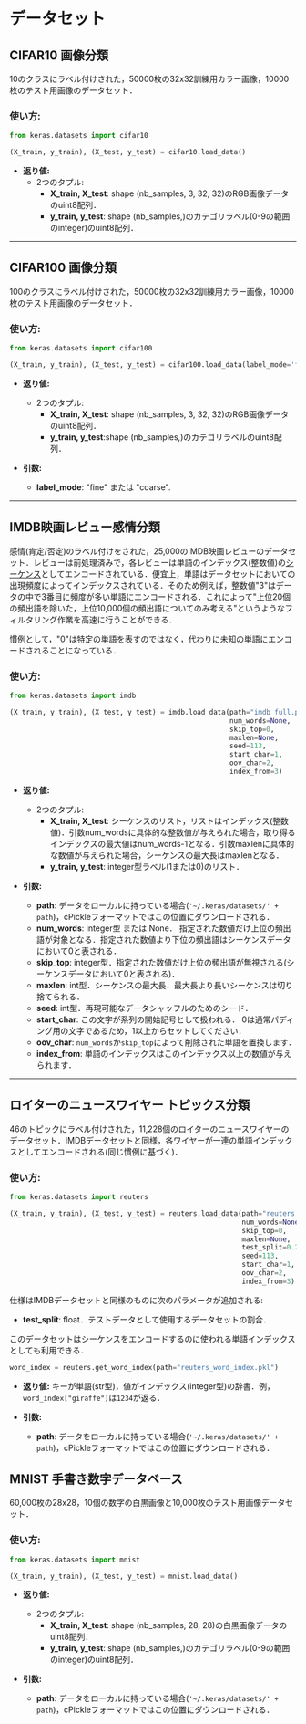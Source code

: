 # データセット

## CIFAR10 画像分類

10のクラスにラベル付けされた，50000枚の32x32訓練用カラー画像，10000枚のテスト用画像のデータセット．

### 使い方:

```python
from keras.datasets import cifar10

(X_train, y_train), (X_test, y_test) = cifar10.load_data()
```

- __返り値:__
    - 2つのタプル:
        - __X_train, X_test__: shape (nb_samples, 3, 32, 32)のRGB画像データのuint8配列．
        - __y_train, y_test__: shape (nb_samples,)のカテゴリラベル(0-9の範囲のinteger)のuint8配列．

---

## CIFAR100 画像分類

100のクラスにラベル付けされた，50000枚の32x32訓練用カラー画像，10000枚のテスト用画像のデータセット．

### 使い方:

```python
from keras.datasets import cifar100

(X_train, y_train), (X_test, y_test) = cifar100.load_data(label_mode='fine')
```

- __返り値:__
    - 2つのタプル:
        - __X_train, X_test__: shape (nb_samples, 3, 32, 32)のRGB画像データのuint8配列．
        - __y_train, y_test__:shape (nb_samples,)のカテゴリラベルのuint8配列．

- __引数:__

    - __label_mode__: "fine" または "coarse".

---

## IMDB映画レビュー感情分類

感情(肯定/否定)のラベル付けをされた，25,000のIMDB映画レビューのデータセット．レビューは前処理済みで，各レビューは単語のインデックス(整数値)の[シーケンス](preprocessing/sequence.md)としてエンコードされている．便宜上，単語はデータセットにおいての出現頻度によってインデックスされている．そのため例えば，整数値"3"はデータの中で3番目に頻度が多い単語にエンコードされる．これによって"上位20個の頻出語を除いた，上位10,000個の頻出語についてのみ考える"というようなフィルタリング作業を高速に行うことができる．

慣例として，"0"は特定の単語を表すのではなく，代わりに未知の単語にエンコードされることになっている．

### 使い方:

```python
from keras.datasets import imdb

(X_train, y_train), (X_test, y_test) = imdb.load_data(path="imdb_full.pkl",
                                                      num_words=None,
                                                      skip_top=0,
                                                      maxlen=None,
                                                      seed=113,
                                                      start_char=1,
                                                      oov_char=2,
                                                      index_from=3)
```
- __返り値:__
    - 2つのタプル:
        - __X_train, X_test__: シーケンスのリスト，リストはインデックス(整数値)．引数num_wordsに具体的な整数値が与えられた場合，取り得るインデックスの最大値はnum_words-1となる．引数maxlenに具体的な数値が与えられた場合，シーケンスの最大長はmaxlenとなる．
        - __y_train, y_test__: integer型ラベル(1または0)のリスト． 

- __引数:__
    - __path__: データをローカルに持っている場合(`'~/.keras/datasets/' + path`)，cPickleフォーマットではこの位置にダウンロードされる． 
    - __num_words__: integer型 または None． 指定された数値だけ上位の頻出語が対象となる．指定された数値より下位の頻出語はシーケンスデータにおいて0と表される．
    - __skip_top__: integer型．指定された数値だけ上位の頻出語が無視される(シーケンスデータにおいて0と表される)．
    - __maxlen__: int型．シーケンスの最大長．最大長より長いシーケンスは切り捨てられる．
    - __seed__: int型．再現可能なデータシャッフルのためのシード．
    - __start_char__: この文字が系列の開始記号として扱われる．
        0は通常パディング用の文字であるため，1以上からセットしてください．
    - __oov_char__: `num_words`か`skip_top`によって削除された単語を置換します．
    - __index_from__: 単語のインデックスはこのインデックス以上の数値が与えられます．

---

## ロイターのニュースワイヤー トピックス分類 
46のトピックにラベル付けされた，11,228個のロイターのニュースワイヤーのデータセット．IMDBデータセットと同様，各ワイヤーが一連の単語インデックスとしてエンコードされる(同じ慣例に基づく)．

### 使い方:

```python
from keras.datasets import reuters

(X_train, y_train), (X_test, y_test) = reuters.load_data(path="reuters.pkl",
                                                         num_words=None,
                                                         skip_top=0,
                                                         maxlen=None,
                                                         test_split=0.2,
                                                         seed=113,
                                                         start_char=1,
                                                         oov_char=2,
                                                         index_from=3)
```

仕様はIMDBデータセットと同様のものに次のパラメータが追加される:

- __test_split__: float．テストデータとして使用するデータセットの割合．

このデータセットはシーケンスをエンコードするのに使われる単語インデックスとしても利用できる．

```python
word_index = reuters.get_word_index(path="reuters_word_index.pkl")
```

- __返り値:__ キーが単語(str型)，値がインデックス(integer型)の辞書．例，`word_index["giraffe"]`は`1234`が返る． 

- __引数:__

    - __path__: データをローカルに持っている場合(`'~/.keras/datasets/' + path`)，cPickleフォーマットではこの位置にダウンロードされる．
    
## MNIST 手書き数字データベース

60,000枚の28x28，10個の数字の白黒画像と10,000枚のテスト用画像データセット．

### 使い方:

```python
from keras.datasets import mnist

(X_train, y_train), (X_test, y_test) = mnist.load_data()
```

- __返り値:__
    - 2つのタプル:
        - __X_train, X_test__: shape (nb_samples, 28, 28)の白黒画像データのuint8配列．
        - __y_train, y_test__: shape (nb_samples,)のカテゴリラベル(0-9の範囲のinteger)のuint8配列．

- __引数:__
    - __path__: データをローカルに持っている場合(`'~/.keras/datasets/' + path`)，cPickleフォーマットではこの位置にダウンロードされる．
